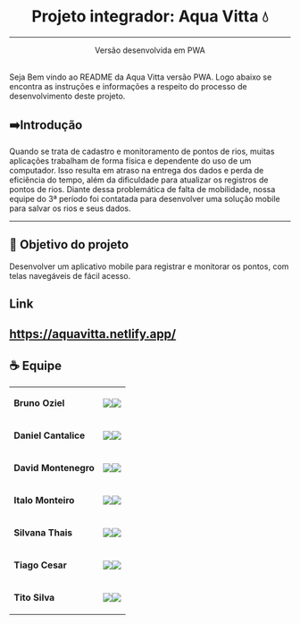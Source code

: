 <center> <h1>Projeto integrador: Aqua Vitta 💧 </h1> <hr> </center>
<center> <p> Versão desenvolvida em PWA </p> </center>

<br>
Seja Bem vindo ao README da Aqua Vitta versão PWA. Logo abaixo se encontra as instruções e informações a respeito do processo de desenvolvimento deste projeto.

<br>

## ➡️Introdução

Quando se trata de cadastro e monitoramento de pontos de rios, muitas aplicações trabalham de forma física e dependente do uso de um computador. Isso resulta em atraso na entrega dos dados e perda de eficiência do tempo, além da dificuldade para atualizar os registros de pontos de rios. Diante dessa problemática de falta de mobilidade, nossa equipe do 3ª período foi contatada para desenvolver uma solução mobile para salvar os rios e seus dados.

---

## 🎯 Objetivo do projeto
Desenvolver um aplicativo mobile para registrar e monitorar os pontos, com telas navegáveis de fácil acesso.

## Link
https://aquavitta.netlify.app/
---

## ☕ Equipe

<table>
  <tbody>
<tr>
    <td><p align="left-center"><b>Bruno Oziel</b></p></td>
    <td><a href="https://github.com/" target="_blank"><img loading="lazy" src="https://img.shields.io/badge/GitHub-100000?style=for-the-badge&logo=github&logoColor=white" target="_blank" align="center"></a><a href="https://www.linkedin.com/in/%C3%A2ndrya-silvestre-b20930216" target="_blank"><img loading="lazy" src="https://img.shields.io/badge/-LinkedIn-%230077B5?style=for-the-badge&logo=linkedin&logoColor=white" target="_blank" align="center"></a></td>
  </tr>
 
<tr>
    <td><p align="left-center"><b>Daniel Cantalice</b></p></td>
    <td><a href="https://github.com/Setoue" target="_blank"><img loading="lazy" src="https://img.shields.io/badge/GitHub-100000?style=for-the-badge&logo=github&logoColor=white" target="_blank" align="center"></a><a href="https://linkedin.com/in/setoue" target="_blank"><img loading="lazy" src="https://img.shields.io/badge/-LinkedIn-%230077B5?style=for-the-badge&logo=linkedin&logoColor=white" target="_blank" align="center"></a></td>
  </tr>

<tr>
    <td><p align="left-center"><b>David Montenegro</b></p></td>
    <td><a href="" target="_blank"><img loading="lazy" src="https://img.shields.io/badge/GitHub-100000?style=for-the-badge&logo=github&logoColor=white" target="_blank" align="center"></a><a href="" target="_blank"><img loading="lazy" src="https://img.shields.io/badge/-LinkedIn-%230077B5?style=for-the-badge&logo=linkedin&logoColor=white" target="_blank" align="center"></a></td>
  </tr>

<tr>
    <td><p align="left-center"><b>Italo Monteiro</b></p></td>
    <td><a href="https://github.com/ItaloMonteiro" target="_blank"><img loading="lazy" src="https://img.shields.io/badge/GitHub-100000?style=for-the-badge&logo=github&logoColor=white" target="_blank" align="center"></a><a href="https://www.linkedin.com/in/gabriela-silva-402ab9187/" target="_blank"><img loading="lazy" src="https://img.shields.io/badge/-LinkedIn-%230077B5?style=for-the-badge&logo=linkedin&logoColor=white" target="_blank" align="center"></a></td>
  </tr>

<tr>
    <td><p align="left-center"><b>Silvana Thais</b></p></td>
    <td><a href="https://github.com/SoobinCPRI" target="_blank"><img loading="lazy" src="https://img.shields.io/badge/GitHub-100000?style=for-the-badge&logo=github&logoColor=white" target="_blank" align="center"></a><a href="https://www.linkedin.com/in/josé-egidio-39ab99224" target="_blank"><img loading="lazy" src="https://img.shields.io/badge/-LinkedIn-%230077B5?style=for-the-badge&logo=linkedin&logoColor=white" target="_blank" align="center"></a></td>
  </tr>

<tr>
    <td><p align="left-center"><b>Tiago Cesar</b></p></td>
    <td><a href="https://github.com/TiagoUniverse" target="_blank"><img loading="lazy" src="https://img.shields.io/badge/GitHub-100000?style=for-the-badge&logo=github&logoColor=white" target="_blank" align="center"></a><a href="https://www.linkedin.com/in/tiago-lopes--/" target="_blank"><img loading="lazy" src="https://img.shields.io/badge/-LinkedIn-%230077B5?style=for-the-badge&logo=linkedin&logoColor=white" target="_blank" align="center"></a></td>
  </tr>

<tr>
    <td><p align="left-center"><b>Tito Silva</b></p></td>
    <td><a href="https://github.com/thaispaes" target="_blank"><img loading="lazy" src="https://img.shields.io/badge/GitHub-100000?style=for-the-badge&logo=github&logoColor=white" target="_blank" align="center"></a><a href="https://www.linkedin.com/in/thais-paes-9673651a0/" target="_blank"><img loading="lazy" src="https://img.shields.io/badge/-LinkedIn-%230077B5?style=for-the-badge&logo=linkedin&logoColor=white" target="_blank" align="center"></a></td>
  </tr>

  </tbody>
 </table>
